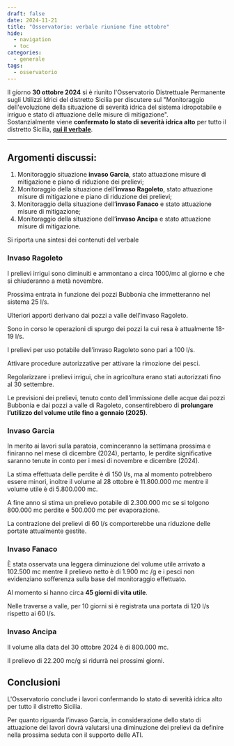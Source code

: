 ```yaml
---
draft: false
date: 2024-11-21
title: "Osservatorio: verbale riunione fine ottobre"
hide:
  - navigation
  - toc
categories:
  - generale
tags:
  - osservatorio
---
```



Il giorno **30 ottobre 2024** si è riunito l'Osservatorio Distrettuale Permanente sugli Utilizzi Idrici del distretto Sicilia per discutere sul "Monitoraggio dell'evoluzione della situazione di severità idrica del sistema idropotabile e irriguo e stato di attuazione delle misure di mitigazione".<br>
Sostanzialmente viene **confermato lo stato di severità idrica alto** per tutto il distretto Sicilia, [**qui il verbale**](https://www.regione.sicilia.it/sites/default/files/2024-11/Verbale_OPUI_30_ottobre_2024.pdf).

---

## Argomenti discussi:

1. Monitoraggio situazione **invaso Garcia**, stato attuazione misure di mitigazione e piano di riduzione dei prelievi;
2. Monitoraggio della situazione dell’**invaso Ragoleto**, stato attuazione misure di mitigazione e piano di riduzione dei prelievi;
3. Monitoraggio della situazione dell’**invaso Fanaco** e stato attuazione misure di mitigazione;
4. Monitoraggio della situazione dell’**invaso Ancipa** e stato attuazione misure di mitigazione. 

Si riporta una sintesi dei contenuti del verbale

### Invaso Ragoleto

I prelievi irrigui sono diminuiti e ammontano a circa 1000/mc al giorno e che si chiuderanno a metà novembre.

Prossima entrata in funzione dei pozzi Bubbonia che immetteranno nel sistema 25 l/s.

Ulteriori apporti derivano dai pozzi a valle dell’invaso Ragoleto. 

Sono in corso le operazioni di spurgo dei pozzi la cui resa è attualmente 18-19 l/s.

I prelievi per uso potabile dell’invaso Ragoleto sono pari a 100 l/s.

Attivare procedure autorizzative per attivare la rimozione dei pesci.

Regolarizzare i prelievi irrigui, che in agricoltura erano stati autorizzati fino al 30 settembre.

Le previsioni dei prelievi, tenuto conto dell’immissione delle acque dai pozzi Bubbonia e dai pozzi a valle di Ragoleto, consentirebbero di **prolungare l’utilizzo del volume utile fino a gennaio (2025)**.


### Invaso Garcia

In merito ai lavori sulla paratoia, cominceranno la settimana prossima e finiranno nel mese di dicembre (2024), pertanto, le perdite significative saranno tenute in conto per i mesi di novembre e dicembre (2024).

La stima effettuata delle perdite è di 150 l/s, ma al momento potrebbero essere minori, inoltre il volume al 28 ottobre è 11.800.000 mc mentre il volume utile è di 5.800.000 mc.

A fine anno si stima un prelievo potabile di 2.300.000 mc se si tolgono 800.000 mc perdite e 500.000 mc per evaporazione.  

La contrazione dei prelievi di 60 l/s comporterebbe una riduzione delle portate attualmente gestite.


### Invaso Fanaco

È stata osservata una leggera diminuzione del volume utile arrivato a 102.500 mc mentre il prelievo netto è di 1.900 mc /g e i pesci non evidenziano sofferenza sulla base del monitoraggio effettuato.

Al momento si hanno circa **45 giorni di vita utile**.

Nelle traverse a valle, per 10 giorni si è registrata una portata di 120 l/s rispetto ai 60 l/s.


### Invaso Ancipa

Il volume alla data del 30 ottobre 2024 è di 800.000 mc.

Il prelievo di 22.200 mc/g si ridurrà nei prossimi giorni.



## Conclusioni

L'Osservatorio conclude i lavori confermando lo stato di severità idrica alto per tutto il distretto Sicilia.

Per quanto riguarda l’invaso Garcia, in considerazione dello stato di attuazione dei lavori dovrà valutarsi una diminuzione dei prelievi da definire nella prossima seduta con il supporto delle ATI.
